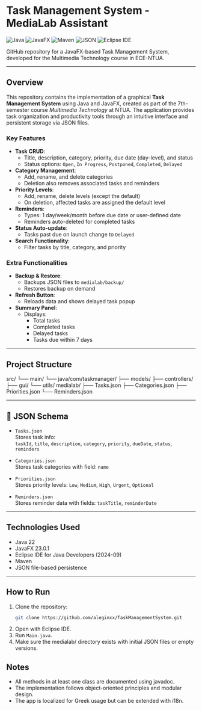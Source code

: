 # Task Management System - MediaLab Assistant

![Java](https://img.shields.io/badge/Java-%23f89820.svg?style=for-the-badge&logo=openjdk&logoColor=white)
![JavaFX](https://img.shields.io/badge/JavaFX-%232233aa.svg?style=for-the-badge&logo=java&logoColor=white)
![Maven](https://img.shields.io/badge/Maven-%23c71a36.svg?style=for-the-badge&logo=apachemaven&logoColor=white)
![JSON](https://img.shields.io/badge/JSON-%23cccccc.svg?style=for-the-badge&logo=json&logoColor=black)
![Eclipse IDE](https://img.shields.io/badge/Eclipse_IDE-%230062b1.svg?style=for-the-badge&logo=eclipseide&logoColor=white)

GitHub repository for a JavaFX-based Task Management System, developed for the Multimedia Technology course in ECE-NTUA.

---

## Overview

This repository contains the implementation of a graphical **Task Management System** using Java and JavaFX, created as part of the 7th-semester course *Multimedia Technology* at NTUA. The application provides task organization and productivity tools through an intuitive interface and persistent storage via JSON files.

### Key Features
- **Task CRUD**:
  - Title, description, category, priority, due date (day-level), and status
  - Status options: `Open`, `In Progress`, `Postponed`, `Completed`, `Delayed`
- **Category Management**:
  - Add, rename, and delete categories
  - Deletion also removes associated tasks and reminders
- **Priority Levels**:
  - Add, rename, delete levels (except the default)
  - On deletion, affected tasks are assigned the default level
- **Reminders**:
  - Types: 1 day/week/month before due date or user-defined date
  - Reminders auto-deleted for completed tasks
- **Status Auto-update**:
  - Tasks past due on launch change to `Delayed`
- **Search Functionality**:
  - Filter tasks by title, category, and priority

### Extra Functionalities
- **Backup & Restore**:
  - Backups JSON files to `medialab/backup/`
  - Restores backup on demand
- **Refresh Button**:
  - Reloads data and shows delayed task popup
- **Summary Panel**:
  - Displays: 
    - Total tasks
    - Completed tasks
    - Delayed tasks
    - Tasks due within 7 days

---

## Project Structure
src/
└── main/
└── java/com/taskmanager/
├── models/
├── controllers/
├── gui/
└── utils/
medialab/
├── Tasks.json
├── Categories.json
├── Priorities.json
└── Reminders.json


---

## 🧾 JSON Schema

- `Tasks.json`  
  Stores task info:  
  `taskId`, `title`, `description`, `category`, `priority`, `dueDate`, `status`, `reminders`

- `Categories.json`  
  Stores task categories with field: `name`

- `Priorities.json`  
  Stores priority levels: `Low`, `Medium`, `High`, `Urgent`, `Optional`

- `Reminders.json`  
  Stores reminder data with fields: `taskTitle`, `reminderDate`

---

## Technologies Used

- Java 22
- JavaFX 23.0.1
- Eclipse IDE for Java Developers (2024-09)
- Maven
- JSON file-based persistence

---

## How to Run

1. Clone the repository:
   ```bash
   git clone https://github.com/aleginxx/TaskManagementSystem.git
2. Open with Eclipse IDE.
3. Run `Main.java`.
4. Make sure the medialab/ directory exists with initial JSON files or empty versions.

## Notes
- All methods in at least one class are documented using javadoc.
- The implementation follows object-oriented principles and modular design.
- The app is localized for Greek usage but can be extended with i18n.

